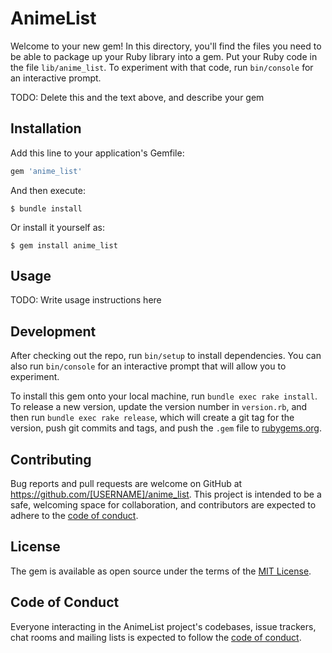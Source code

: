 # AnimeList

Welcome to your new gem! In this directory, you'll find the files you need to be able to package up your Ruby library into a gem. Put your Ruby code in the file `lib/anime_list`. To experiment with that code, run `bin/console` for an interactive prompt.

TODO: Delete this and the text above, and describe your gem

## Installation

Add this line to your application's Gemfile:

```ruby
gem 'anime_list'
```

And then execute:

    $ bundle install

Or install it yourself as:

    $ gem install anime_list

## Usage

TODO: Write usage instructions here

## Development

After checking out the repo, run `bin/setup` to install dependencies. You can also run `bin/console` for an interactive prompt that will allow you to experiment.

To install this gem onto your local machine, run `bundle exec rake install`. To release a new version, update the version number in `version.rb`, and then run `bundle exec rake release`, which will create a git tag for the version, push git commits and tags, and push the `.gem` file to [rubygems.org](https://rubygems.org).

## Contributing

Bug reports and pull requests are welcome on GitHub at https://github.com/[USERNAME]/anime_list. This project is intended to be a safe, welcoming space for collaboration, and contributors are expected to adhere to the [code of conduct](https://github.com/[USERNAME]/anime_list/blob/master/CODE_OF_CONDUCT.md).


## License

The gem is available as open source under the terms of the [MIT License](https://opensource.org/licenses/MIT).

## Code of Conduct

Everyone interacting in the AnimeList project's codebases, issue trackers, chat rooms and mailing lists is expected to follow the [code of conduct](https://github.com/[USERNAME]/anime_list/blob/master/CODE_OF_CONDUCT.md).
